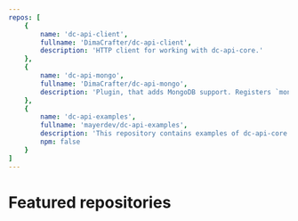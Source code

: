 ```yaml
---
repos: [
	{
		name: 'dc-api-client',
		fullname: 'DimaCrafter/dc-api-client',
		description: 'HTTP client for working with dc-api-core.'
	},
	{
		name: 'dc-api-mongo',
		fullname: 'DimaCrafter/dc-api-mongo',
		description: 'Plugin, that adds MongoDB support. Registers `mongo` driver.'
	},
	{
		name: 'dc-api-examples',
		fullname: 'mayerdev/dc-api-examples',
		description: 'This repository contains examples of dc-api-core ecosystem usage',
		npm: false
	}
]
---
```


# Featured repositories

<RepoCard v-for="repo of $frontmatter.repos" v-bind="repo" :key="repo.name" />

